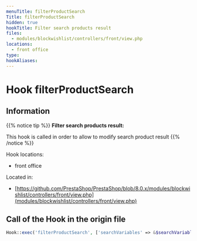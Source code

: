 ```yaml
---
menuTitle: filterProductSearch
Title: filterProductSearch
hidden: true
hookTitle: Filter search products result
files:
  - modules/blockwishlist/controllers/front/view.php
locations:
  - front office
type: 
hookAliases:
---
```


# Hook filterProductSearch

## Information

{{% notice tip %}}
**Filter search products result:** 

This hook is called in order to allow to modify search product result
{{% /notice %}}

Hook locations: 
  - front office

Located in: 
  - [https://github.com/PrestaShop/PrestaShop/blob/8.0.x/modules/blockwishlist/controllers/front/view.php](modules/blockwishlist/controllers/front/view.php)

## Call of the Hook in the origin file

```php
Hook::exec('filterProductSearch', ['searchVariables' => &$searchVariables])
```